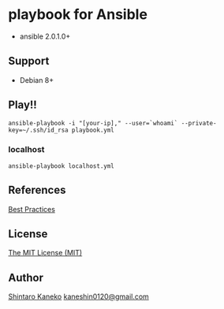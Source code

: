 # playbook for Ansible

- ansible 2.0.1.0+

## Support

- Debian 8+

## Play!!

```shell
ansible-playbook -i "[your-ip]," --user=`whoami` --private-key=~/.ssh/id_rsa playbook.yml
```

### localhost

```shell
ansible-playbook localhost.yml
```

## References

[Best Practices](http://docs.ansible.com/ansible/playbooks_best_practices.html#best-practices)

## License

[The MIT License (MIT)](http://kaneshin.mit-license.org/)

## Author

[Shintaro Kaneko](https://github.com/kaneshin) <kaneshin0120@gmail.com>

